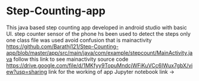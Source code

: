 # Step-Counting-app
This java based step counting app developed in android studio with basic UI.
step counter sensor of the phone hs been used to detect the steps
only one class file was used avoid confusion that is mainactivity
https://github.com/Barathj121/Step-Counting-app/blob/master/app/src/main/java/com/example/stepcount/MainActivity.java follow this link to see mainactivity source code 
https://drive.google.com/file/d/1MKfyy9TopuMndcjWFiKuVCc6IWux7gbX/view?usp=sharing link for the working of app 
Jupyter notebook link -> 

